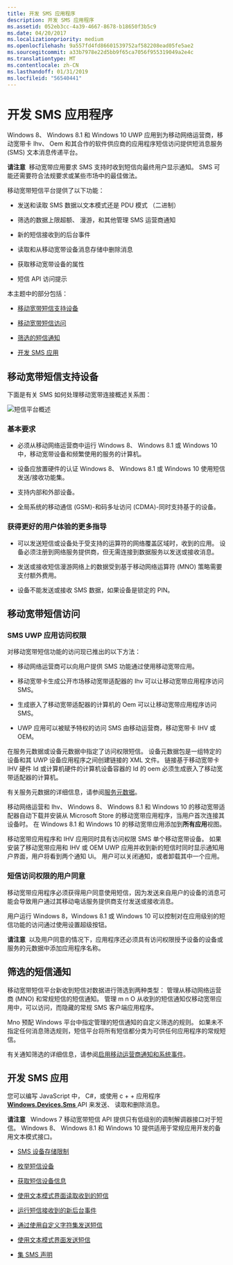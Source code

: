 ```yaml
---
title: 开发 SMS 应用程序
description: 开发 SMS 应用程序
ms.assetid: 052eb3cc-4a39-4667-8678-b18650f3b5c9
ms.date: 04/20/2017
ms.localizationpriority: medium
ms.openlocfilehash: 9a557fd4fd86601539752af582208ead05fe5ae2
ms.sourcegitcommit: a33b7978e22d5bb9f65ca7056f955319049a2e4c
ms.translationtype: MT
ms.contentlocale: zh-CN
ms.lasthandoff: 01/31/2019
ms.locfileid: "56540441"
---
```

# <a name="developing-sms-apps"></a>开发 SMS 应用程序


Windows 8、 Windows 8.1 和 Windows 10 UWP 应用到为移动网络运营商，移动宽带卡 Ihv、 Oem 和其合作的软件供应商的应用程序短信访问提供短消息服务 (SMS) 文本消息传递平台。

**请注意**  移动宽带应用要求 SMS 支持时收到短信向最终用户显示通知。 SMS 可能还需要符合法规要求或某些市场中的最佳做法。

 

移动宽带短信平台提供了以下功能：

-   发送和读取 SMS 数据以文本模式还是 PDU 模式 （二进制）

-   筛选的数据上限超额、 漫游，和其他管理 SMS 运营商通知

-   新的短信接收到的后台事件

-   读取和从移动宽带设备消息存储中删除消息

-   获取移动宽带设备的属性

-   短信 API 访问提示

本主题中的部分包括：

-   [移动宽带短信支持设备](#supporteddevices)

-   [移动宽带短信访问](#smsaccess)

-   [筛选的短信通知](#filtering)

-   [开发 SMS 应用](#developsmsapp)

## <a name="span-idsupporteddevicesspanspan-idsupporteddevicesspanspan-idsupporteddevicesspanmobile-broadband-sms-supported-devices"></a><span id="SupportedDevices"></span><span id="supporteddevices"></span><span id="SUPPORTEDDEVICES"></span>移动宽带短信支持设备


下面是有关 SMS 如何处理移动宽带连接概述关系图：

![短信平台概述](images/fig1-mb-sms-platformoverview.jpg)

### <a name="span-idbasreqspanspan-idbasreqspanbasic-requirements"></a><span id="basreq"></span><span id="BASREQ"></span>基本要求

-   必须从移动网络运营商中运行 Windows 8、 Windows 8.1 或 Windows 10 中，移动宽带设备和频繁使用的服务的计算机。

-   设备应放置硬件的认证 Windows 8、 Windows 8.1 或 Windows 10 使用短信发送/接收功能集。

-   支持内部和外部设备。

-   全局系统的移动通信 (GSM)-和码多址访问 (CDMA)-同时支持基于的设备。

### <a name="span-idadditionalguidanceforabetteruserexperiencespanspan-idadditionalguidanceforabetteruserexperiencespanspan-idadditionalguidanceforabetteruserexperiencespanadditional-guidance-for-a-better-user-experience"></a><span id="Additional_guidance_for_a_better_user_experience"></span><span id="additional_guidance_for_a_better_user_experience"></span><span id="ADDITIONAL_GUIDANCE_FOR_A_BETTER_USER_EXPERIENCE"></span>获得更好的用户体验的更多指导

-   可以发送短信或设备处于受支持的运算符的网络覆盖区域时，收到的应用。 设备必须注册到网络服务提供商，但无需连接到数据服务以发送或接收消息。

-   发送或接收短信漫游网络上的数据受到基于移动网络运算符 (MNO) 策略需要支付额外费用。

-   设备不能发送或接收 SMS 数据，如果设备是锁定的 PIN。

## <a name="span-idsmsaccessspanspan-idsmsaccessspanspan-idsmsaccessspanaccess-to-mobile-broadband-sms"></a><span id="SMSAccess"></span><span id="smsaccess"></span><span id="SMSACCESS"></span>移动宽带短信访问


### <a name="span-idstorespanspan-idstorespanuwp-app-access-to-sms"></a><span id="store"></span><span id="STORE"></span>SMS UWP 应用访问权限

对移动宽带短信功能的访问现已推出的以下方法：

-   移动网络运营商可以向用户提供 SMS 功能通过使用移动宽带应用。

-   移动宽带卡生成公开市场移动宽带适配器的 Ihv 可以让移动宽带应用程序访问 SMS。

-   生成嵌入了移动宽带适配器的计算机的 Oem 可以让移动宽带应用程序访问 SMS。

-   UWP 应用可以被赋予特权的访问 SMS 由移动运营商，移动宽带卡 IHV 或 OEM。

在服务元数据或设备元数据中指定了访问权限短信。 设备元数据包是一组特定的设备和其 UWP 设备应用程序之间创建链接的 XML 文件。 链接基于移动宽带卡 IHV 硬件 Id 或计算机硬件的计算机设备容器的 Id 的 oem 必须生成嵌入了移动宽带适配器的计算机。

有关服务元数据的详细信息，请参阅[服务元数据](service-metadata.md)。

移动网络运营和 Ihv、 Windows 8、 Windows 8.1 和 Windows 10 的移动宽带适配器自动下载并安装从 Microsoft Store 的移动宽带应用程序，当用户首次连接其设备时。 在 Windows 8.1 和 Windows 10 的移动宽带应用添加到**所有应用**视图。

移动宽带应用程序和 IHV 应用同时具有访问权限 SMS 单个移动宽带设备。 如果安装了移动宽带应用和 IHV 或 OEM UWP 应用并收到新的短信时同时显示通知用户界面，用户将看到两个通知 Ui。 用户可以关闭通知，或者卸载其中一个应用。

### <a name="span-iduserspanspan-iduserspanuser-consent-to-sms-access"></a><span id="user"></span><span id="USER"></span>短信访问权限的用户同意

移动宽带应用程序必须获得用户同意使用短信，因为发送来自用户的设备的消息可能会导致用户通过其移动电话服务提供商支付发送或接收消息。

用户运行 Windows 8，Windows 8.1 或 Windows 10 可以控制对在应用级别的短信功能的访问通过使用设置超级按钮。

**请注意**  以及用户同意的情况下，应用程序还必须具有访问权限授予设备的设备或服务的元数据中添加应用程序名称。

 

## <a name="span-idfilteringspanspan-idfilteringspanspan-idfilteringspansms-notifications-filtering"></a><span id="Filtering"></span><span id="filtering"></span><span id="FILTERING"></span>筛选的短信通知


移动宽带短信平台新收到短信对数据进行筛选到两种类型： 管理从移动网络运营商 (MNO) 和常规短信的短信通知。 管理 m n O 从收到的短信通知仅移动宽带应用中，可以访问，而隐藏的常规 SMS 客户端应用程序。

Mno 预配 Windows 平台中指定管理的短信通知的自定义筛选的规则。 如果未不指定任何消息筛选规则，短信平台将所有短信都分类为可供任何应用程序的常规短信。

有关通知筛选的详细信息，请参阅[启用移动运营商通知和系统事件](enabling-mobile-operator-notifications-and-system-events.md)。

## <a name="span-iddevelopsmsappspanspan-iddevelopsmsappspanspan-iddevelopsmsappspandeveloping-your-sms-app"></a><span id="DevelopSMSApp"></span><span id="developsmsapp"></span><span id="DEVELOPSMSAPP"></span>开发 SMS 应用


您可以编写 JavaScript 中， C#，或使用 c + + 应用程序[ **Windows.Devices.Sms** ](https://msdn.microsoft.com/library/windows/apps/br206567) API 来发送、 读取和删除消息。

**请注意**   Windows 7 移动宽带短信 API 提供只有低级别的调制解调器接口对于短信。 Windows 8、 Windows 8.1 和 Windows 10 提供适用于常规应用开发的备用文本模式接口。

 

-   [SMS 设备存储限制](sms-device-storage-limits.md)

-   [枚举短信设备](enumerate-sms-devices.md)

-   [获取短信设备信息](get-sms-device-information.md)

-   [使用文本模式界面读取收到的短信](read-received-sms-by-using-the-text-mode-interface.md)

-   [运行短信接收到的新后台事件](run-new-sms-received-background-events.md)

-   [通过使用自定义字符集发送短信](send-sms-by-using-custom-character-sets.md)

-   [使用文本模式界面发送短信](send-sms-by-using-the-text-mode-interface.md)

-   [集 SMS 声明](set-sms-declarations.md)

 

 






